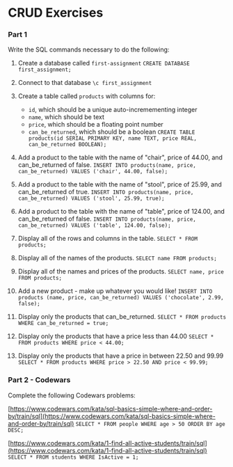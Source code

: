 # CRUD Exercises

### Part 1

Write the SQL commands necessary to do the following:

1. Create a database called `first-assignment`
`CREATE DATABASE first_assignment;`

2. Connect to that database
`\c first_assignment`

3. Create a table called `products` with columns for:
    - `id`, which should be a unique auto-incremementing integer
    - `name`, which should be text 
    - `price`, which should be a floating point number
    - `can_be_returned`, which should be a boolean
`CREATE TABLE products(id SERIAL PRIMARY KEY, name TEXT, price REAL, can_be_returned BOOLEAN);`
    
    
4. Add a product to the table with the name of "chair", price of 44.00, and can_be_returned of false.
`INSERT INTO products(name, price, can_be_returned) VALUES ('chair', 44.00, false);`

5. Add a product to the table with the name of "stool", price of 25.99, and can_be_returned of true.
`INSERT INTO products(name, price, can_be_returned) VALUES ('stool', 25.99, true);`

5. Add a product to the table with the name of "table", price of 124.00, and can_be_returned of false.
`INSERT INTO products(name, price, can_be_returned) VALUES ('table', 124.00, false);`

6. Display all of the rows and columns in the table.
`SELECT * FROM products;`

7. Display all of the names of the products.
`SELECT name FROM products;`

8. Display all of the names and prices of the products.
`SELECT name, price FROM products;`

9. Add a new product - make up whatever you would like!
`INSERT INTO products (name, price, can_be_returned) VALUES ('chocolate', 2.99, false);`

10. Display only the products that can_be_returned. 
`SELECT * FROM products WHERE can_be_returned = true;`

12. Display only the products that have a price less than 44.00
`SELECT * FROM products WHERE price < 44.00;`

13. Display only the products that have a price in between 22.50 and 99.99
`SELECT * FROM products WHERE price > 22.50 AND price < 99.99;`


### Part 2 - Codewars

Complete the following Codewars problems:

[https://www.codewars.com/kata/sql-basics-simple-where-and-order-by/train/sql](https://www.codewars.com/kata/sql-basics-simple-where-and-order-by/train/sql)
`SELECT * FROM people WHERE age > 50 ORDER BY age DESC;`

[https://www.codewars.com/kata/1-find-all-active-students/train/sql](https://www.codewars.com/kata/1-find-all-active-students/train/sql)
`SELECT * FROM students WHERE IsActive = 1;`